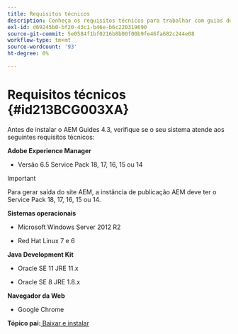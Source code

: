 ```yaml
---
title: Requisitos técnicos
description: Conheça os requisitos técnicos para trabalhar com guias do AEM
exl-id: d69245b0-bf20-43c1-b46e-b6c220319690
source-git-commit: 5e0584f1bf0216b8b00f00b9fe46fa682c244e08
workflow-type: tm+mt
source-wordcount: '93'
ht-degree: 0%

---
```


# Requisitos técnicos {#id213BCG003XA}

Antes de instalar o AEM Guides 4.3, verifique se o seu sistema atende aos seguintes requisitos técnicos:

**Adobe Experience Manager**

- Versão 6.5 Service Pack 18, 17, 16, 15 ou 14

>[!IMPORTANT]
>
> Para gerar saída do site AEM, a instância de publicação AEM deve ter o Service Pack 18, 17, 16, 15 ou 14.

**Sistemas operacionais**

- Microsoft Windows Server 2012 R2

- Red Hat Linux 7 e 6


**Java Development Kit**

- Oracle SE 11 JRE 11.x

- Oracle SE 8 JRE 1.8.x


**Navegador da Web**

- Google Chrome


**Tópico pai:**[ Baixar e instalar](download-install.md)
